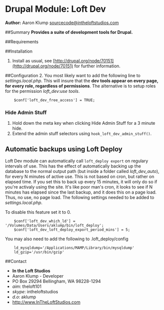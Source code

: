 # Drupal Module: Loft Dev
**Author:** Aaron Klump  <sourcecode@intheloftstudios.com>

##Summary
**Provides a suite of development tools for Drupal.**

##Requirements

##Installation
1. Install as usual, see [http://drupal.org/node/70151](http://drupal.org/node/70151) for further information.

##Configuration
2. You most likely want to add the following line to _settings.local.php_.  This will insure that the **dev tools appear on every page, for every role, regardless of permissions**.  The alternative is to setup roles for the permission _loft_dev:use tools_.

        $conf['loft_dev_free_access'] = TRUE;

### Hide Admin Stuff
1. Hold down the meta key when clicking Hide Admin Stuff for a 3 minute hide.
1. Extend the admin stuff selectors using `hook_loft_dev_admin_stuff()`.

## Automatic backups using Loft Deploy
Loft Dev module can automatically call `loft_deploy export` on regulary intervals of use.  This has the effect of automatically backing up the database to the normal output path (but inside a folder called _loft_dev_auto_), for every N minutes of active use.  This is not based on cron, but rather on elapsed time.  If you set this to back up every 15 minutes, it will only do so if you're activaly using the site.  It's like poor man's cron, it looks to see if N minutes has elapsed since the last backup, and it does this on a page load.  Thus, no use, no page load.  The following settings needed to be added to _settings.local.php_.

To disable this feature set it to 0.
        
        $conf['loft_dev_which_ld'] = '/Volumes/Data/Users/aklump/bin/loft_deploy';
        $conf['loft_dev_loft_deploy_export_period_mins'] = 5;

You may also need to add the following to .loft_deploy/config

        ld_mysqldump='/Applications/MAMP/Library/bin/mysqldump'
        ld_gzip='/usr/bin/gzip'        
    


##Contact
* **In the Loft Studios**
* Aaron Klump - Developer
* PO Box 29294 Bellingham, WA 98228-1294
* _aim_: theloft101
* _skype_: intheloftstudios
* _d.o_: aklump
* <http://www.InTheLoftStudios.com>